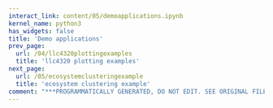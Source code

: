 ```yaml
---
interact_link: content/05/demoapplications.ipynb
kernel_name: python3
has_widgets: false
title: 'Demo applications'
prev_page:
  url: /04/llc4320plottingexamples
  title: 'llc4320 plotting examples'
next_page:
  url: /05/ecosystemclusteringexample
  title: 'ecosystem clustering example'
comment: "***PROGRAMMATICALLY GENERATED, DO NOT EDIT. SEE ORIGINAL FILES IN /content***"
---
```

